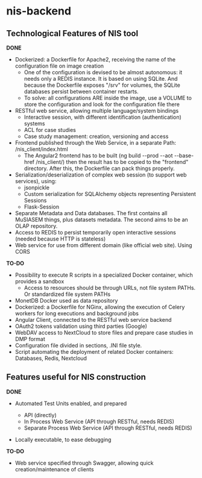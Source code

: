 # nis-backend

## Technological Features of NIS tool

**DONE**
* Dockerized: a Dockerfile for Apache2, receiving the name of the configuration file on image creation
  * One of the configuration is devised to be almost autonomous: it needs only a REDIS instance. It is based on
  using SQLite. And because the Dockerfile exposes "/srv" for volumes, the SQLite databases persist between container restarts.
  * To solve: all configurations ARE inside the image, use a VOLUME to store the configuration and look
    for the configuration file there
* RESTful web service, allowing multiple language/system bindings
  * Interactive session, with different identification (authentication) systems
  * ACL for case studies
  * Case study management: creation, versioning and access
* Frontend published through the Web Service, in a separate Path: /nis_client/index.html
  * The Angular2 frontend has to be built (ng build --prod --aot --base-href /nis_client/) then the result
  has to be copied to the "frontend" directory. After this, the Dockerfile can pack things properly. 
* Serialization/deserialization of complex web session (to support web services), using:
  * jsonpickle
  * Custom serialization for SQLAlchemy objects representing Persistent Sessions
  * Flask-Session
* Separate Metadata and Data databases. The first contains all MuSIASEM things, plus datasets metadata. The second aims
  to be an OLAP repository.
* Access to REDIS to persist temporarily open interactive sessions (needed because HTTP is stateless)
* Web service for use from different domain (like official web site). Using CORS

**TO-DO**
* Possibility to execute R scripts in a specialized Docker container, which provides a sandbox
  * Access to resources should be through URLs, not file system PATHs. Or standardized file system PATHs
* MonetDB Docker used as data repository
* Dockerized: a Dockerfile for NGinx, allowing the execution of Celery workers for long executions and background jobs
* Angular Client, connected to the RESTful web service backend
* OAuth2 tokens validation using third parties (Google)
* WebDAV access to NextCloud to store files and prepare case studies in DMP format
* Configuration file divided in sections, .INI file style.
* Script automating the deployment of related Docker containers: Databases, Redis, Nextcloud

## Features useful for NIS construction

**DONE**
* Automated Test Units enabled, and prepared
  * API (directly)
  * In Process Web Service (API through RESTful, needs REDIS)
  * Separate Process Web Service (API through RESTful, needs REDIS)

* Locally executable, to ease debugging

**TO-DO**
* Web service specified through Swagger, allowing quick creation/maintenance of clients

